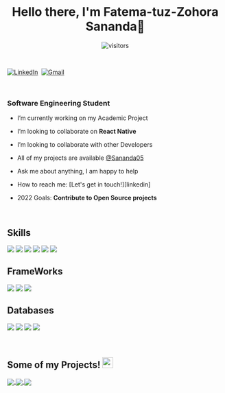<p>
  <h1 align="center"><b>Hello there, I'm Fatema-tuz-Zohora Sananda👋</b></h1>
</p>


<p align="center">
    <img align="center" alt="visitors" src="https://gpvc.arturio.dev/Sananda05" />
</p>

<p align="center">
<br>


<a href="https://www.linkedin.com/in/zohorasananda/"><img src="https://img.shields.io/badge/linkedin-%230077B5.svg?&style=for-the-badge&logo=linkedin&logoColor=white" alt="LinkedIn" /></a>&nbsp;
<a href="mailto:sananda@iut-dhaka.com?subject=Hello%20Sananda"><img src="https://img.shields.io/badge/gmail-%23D14836.svg?&style=for-the-badge&logo=gmail&logoColor=white" alt="Gmail"/></a>&nbsp;
<!--<a href="https://kkvanonymous.github.io/"><img alt="Website" src="https://img.shields.io/website?style=for-the-badge&up_message=portfolio&url=https%3A%2F%2Fkkvanonymous.github.io%2F"></a>-->
</p>

<br>

### Software Engineering Student
<!-- - 💻 SDE Intern @ <a href="https://pureid.io">PureID </a>-->

- I’m currently working on my Academic Project 

- I’m looking to collaborate on **React Native**

- I’m looking to collaborate with other Developers 

- All of my projects are available [@Sananda05](github.com/Sananda05)

- Ask me about anything, I am happy to help 

- How to reach me: [Let's get in touch!][linkedin]

- 2022 Goals: **Contribute to Open Source projects**

<br>

## Skills

![](https://img.shields.io/badge/Code-HTML5-informational?style=flat&logo=html5&logoColor=white&color=D1BCE3)
![](https://img.shields.io/badge/Code-CSS-informational?style=flat&logo=css3&logoColor=white&color=D1BCE3)
![](https://img.shields.io/badge/Code-JavaScript-informational?style=flat&logo=javascript&logoColor=white&color=D1BCE3)
![](https://img.shields.io/badge/Code-JAVA-informational?style=flat&logo=java&logoColor=white&color=D1BCE3)
![](https://img.shields.io/badge/Code-Nodejs-informational?style=flat&logo=Node.js&logoColor=white&color=D1BCE3)
![](https://img.shields.io/badge/Code-Python-informational?style=flat&logo=Python&logoColor=white&color=D1BCE3)

## FrameWorks

![](https://img.shields.io/badge/Framework-React-informational?style=flat&logo=react&logoColor=white&color=5F5AA2)
![](https://img.shields.io/badge/Framework-Express-informational?style=flat&logo=express&logoColor=white&color=5F5AA2)
![](https://img.shields.io/badge/Framework-Django-informational?style=flat&logo=django&logoColor=white&color=5F5AA2)


## Databases

![](https://img.shields.io/badge/Database-MYSQL-informational?style=flat&logo=mysql&logoColor=white&color=48ACF0)
![](https://img.shields.io/badge/Database-MongoDB-informational?style=flat&logo=mongodb&logoColor=white&color=48ACF0)
![](https://img.shields.io/badge/Database-Firebase-informational?style=flat&logo=firebase&logoColor=white&color=48ACF0)
![](https://img.shields.io/badge/Database-PostgreSQL-informational?style=flat&logo=prostgresql&logoColor=white&color=48ACF0)

<br/>

## Some of my Projects! <img src="https://media.giphy.com/media/QssGEmpkyEOhBCb7e1/giphy.gif" width="25px">
<a href="https://github.com/Sananda05/CheckIT">
  <!-- Change the `github-readme-stats.anuraghazra1.vercel.app` to `github-readme-stats.vercel.app`  -->
  <img align="center" margin="1rem" src="https://github-readme-stats.vercel.app/api/pin/?username=Sananda05&repo=CheckIT&theme=dark" />
</a>  


<a href="https://github.com/Sananda05/BookStoreApp">
  <!-- Change the `github-readme-stats.anuraghazra1.vercel.app` to `github-readme-stats.vercel.app`  -->
  <img align="center" margin="1rem" src="https://github-readme-stats.vercel.app/api/pin/?username=Sananda05&repo=BookStoreApp&theme=dark" />
</a>

<a href="https://github.com/Ibtid/Have-E-Art">
  <!-- Change the `github-readme-stats.anuraghazra1.vercel.app` to `github-readme-stats.vercel.app`  -->
  <img align="center" src="https://github-readme-stats.vercel.app/api/pin/?username=Ibtid&repo=Have-E-Art&theme=dark" />
</a>

<Br>
<br/>
<br/>
 
 
 
 



